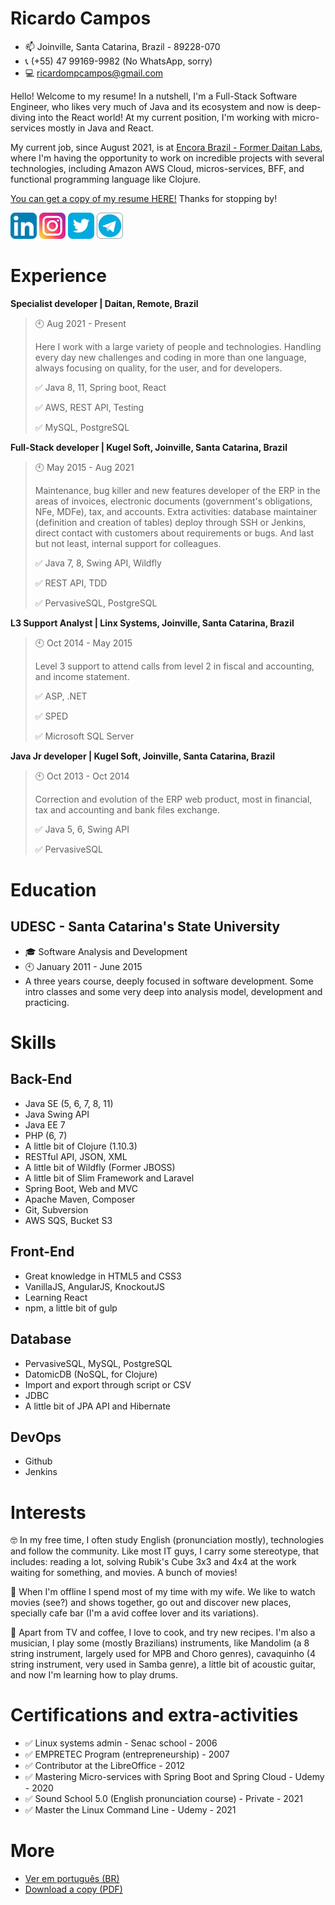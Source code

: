 # Ricardo Campos

- 📫 Joinville, Santa Catarina, Brazil - 89228-070
- 📞 (+55) 47 99169-9982 (No WhatsApp, sorry)
- 💻 ricardompcampos@gmail.com

Hello! Welcome to my resume! In a nutshell, I'm a Full-Stack Software Engineer, who likes very much of Java and its ecosystem and now is deep-diving into the React world! At my current position, I'm working with micro-services mostly in Java and React.

My current job, since August 2021, is at [Encora Brazil - Former Daitan Labs](https://daitan.com/), where I'm having the opportunity to work on incredible projects with several technologies, including Amazon AWS Cloud, micros-services, BFF, and functional programming language like Clojure.

[You can get a copy of my resume HERE!](Ricardo_Campos_CV.pdf) Thanks for stopping by!

[![](assets/linkedin.png)](https://www.linkedin.com/in/ricardompcampos/)
[![](assets/instagram.png)](https://www.instagram.com/ricardo_mpcampos/)
[![](assets/twitter.png)](https://twitter.com/oRicardoCampos)
[![](assets/telegram.png)](https://t.me/oRicardoCampos)

# Experience

**Specialist developer | Daitan, Remote, Brazil**

> 🕙 Aug 2021 - Present
>
> Here I work with a large variety of people and technologies. Handling every day new challenges and coding in more than one language, always focusing on quality, for the user, and for developers.
>
> ✅ Java 8, 11, Spring boot, React
>
> ✅ AWS, REST API, Testing
>
> ✅ MySQL, PostgreSQL

**Full-Stack developer | Kugel Soft, Joinville, Santa Catarina, Brazil**

> 🕙 May 2015 - Aug 2021
>
> Maintenance, bug killer and new features developer of the ERP in the areas of invoices, electronic documents (government's obligations, NFe, MDFe), tax, and accounts. Extra activities: database maintainer (definition and creation of tables) deploy through SSH or Jenkins, direct contact with customers about requirements or bugs. And last but not least, internal support for colleagues.
>
> ✅ Java 7, 8, Swing API, Wildfly
>
> ✅ REST API, TDD
>
> ✅ PervasiveSQL, PostgreSQL

**L3 Support Analyst | Linx Systems, Joinville, Santa Catarina, Brazil**

> 🕙 Oct 2014 - May 2015
>
> Level 3 support to attend calls from level 2 in fiscal and accounting, and income statement.
>
> ✅ ASP, .NET
>
> ✅ SPED
>
> ✅ Microsoft SQL Server

**Java Jr developer | Kugel Soft, Joinville, Santa Catarina, Brazil**

> 🕙 Oct 2013 - Oct 2014
>
> Correction and evolution of the ERP web product, most in financial, tax and accounting and bank files exchange.
>
> ✅ Java 5, 6, Swing API
>
> ✅ PervasiveSQL

# Education

## UDESC - Santa Catarina's State University

- 🎓 Software Analysis and Development
- 🕙 January 2011 - June 2015
- A three years course, deeply focused in software development. Some intro classes and some very deep into analysis model, development and practicing.

# Skills

## Back-End

- Java SE (5, 6, 7, 8, 11)
- Java Swing API
- Java EE 7
- PHP (6, 7)
- A little bit of Clojure (1.10.3)
- RESTful API, JSON, XML
- A little bit of Wildfly (Former JBOSS)
- A little bit of Slim Framework and Laravel
- Spring Boot, Web and MVC
- Apache Maven, Composer
- Git, Subversion
- AWS SQS, Bucket S3

## Front-End

- Great knowledge in HTML5 and CSS3
- VanillaJS, AngularJS, KnockoutJS
- Learning React
- npm, a little bit of gulp

## Database

- PervasiveSQL, MySQL, PostgreSQL
- DatomicDB (NoSQL, for Clojure)
- Import and export through script or CSV
- JDBC
- A little bit of JPA API and Hibernate

## DevOps

- Github
- Jenkins

# Interests

🤓 In my free time, I often study English (pronunciation mostly), technologies and follow the community. Like most IT guys, I carry some stereotype, that includes: reading a lot, solving Rubik's Cube 3x3 and 4x4 at the work waiting for something, and movies. A bunch of movies!

💚 When I'm offline I spend most of my time with my wife. We like to watch movies (see?) and shows together, go out and discover new places, specially cafe bar (I'm a avid coffee lover and its variations).

🎸 Apart from TV and coffee, I love to cook, and try new recipes. I'm also a musician, I play some (mostly Brazilians) instruments, like Mandolim (a 8 string instrument, largely used for MPB and Choro genres), cavaquinho (4 string instrument, very used in Samba genre), a little bit of acoustic guitar, and now I'm learning how to play drums.

# Certifications and extra-activities

- ✅ Linux systems admin - Senac school - 2006
- ✅ EMPRETEC Program (entrepreneurship) - 2007
- ✅ Contributor at the LibreOffice - 2012
- ✅ Mastering Micro-services with Spring Boot and Spring Cloud - Udemy - 2020
- ✅ Sound School 5.0 (English pronunciation course) - Private - 2021
- ✅ Master the Linux Command Line - Udemy - 2021

# More

- [Ver em português (BR)](RESUME-pt_BR.md)
- [Download a copy (PDF)](Ricardo_Campos_CV.pdf)
